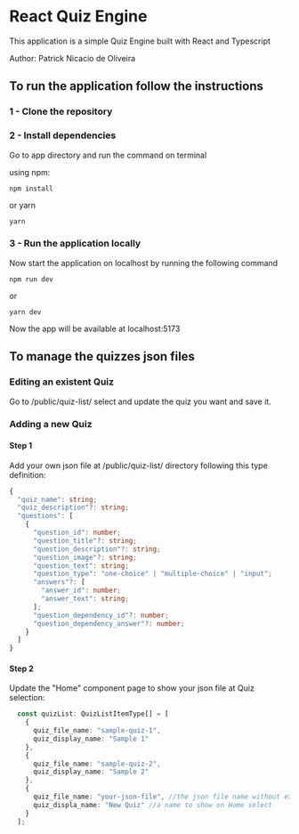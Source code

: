 # React Quiz Engine

This application is a simple Quiz Engine built with React and Typescript

Author: Patrick Nicacio de Oliveira


## To run the application follow the instructions

### 1 - Clone the repository

### 2 - Install dependencies

Go to app directory and run the command on terminal

using npm:
```
npm install
```
or yarn
```
yarn
```

### 3 - Run the application locally

Now start the application on localhost by running the following command

```
npm run dev
```
or
```
yarn dev
```

Now the app will be available at localhost:5173

## To manage the quizzes json files

### Editing an existent Quiz

Go to /public/quiz-list/ select and update the quiz you want and save it.

### Adding a new Quiz

#### Step 1
Add your own json file at /public/quiz-list/ directory following this type definition:

```typescript
{
  "quiz_name": string;
  "quiz_description"?: string;
  "questions": [
    {
      "question_id": number;
      "question_title"?: string;
      "question_description"?: string;
      "question_image"?: string;
      "question_text": string;
      "question_type": "one-choice" | "multiple-choice" | "input";
      "answers"?: [
        "answer_id": number;
        "answer_text": string;
      ];
      "question_dependency_id"?: number;
      "question_dependency_answer"?: number;
    }
  ]
}
```

#### Step 2
Update the "Home" component page to show your json file at Quiz selection:
```typescript
  const quizList: QuizListItemType[] = [
    {
      quiz_file_name: "sample-quiz-1",
      quiz_display_name: "Sample 1"
    },
    {
      quiz_file_name: "sample-quiz-2",
      quiz_display_name: "Sample 2"
    }, 
    {
      quiz_file_name: "your-json-file", //the json file name without extension
      quiz_displa_name: "New Quiz" //a name to show on Home select
    }
  ];
```
